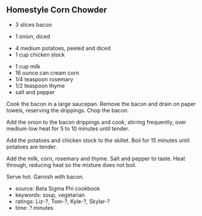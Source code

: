 Homestyle Corn Chowder
----------------------

- 3 slices bacon
<!-- -->
- 1 onion, diced
<!-- -->
- 4 medium potatoes, peeled and diced
- 1 cup chicken stock
<!-- -->
- 1 cup milk
- 16 ounce can cream corn
- 1/4 teaspoon rosemary
- 1/2 teaspoon thyme
- salt and pepper

Cook the bacon in a large saucepan.  Remove the bacon and drain on
paper towels, reserving the drippings.  Chop the bacon.

Add the onion to the bacon drippings and cook, stirring frequently,
over medium-low heat for 5 to 10 minutes until tender.

Add the potatoes and chicken stock to the skillet.  Boil for 15
minutes until potatoes are tender.

Add the milk, corn, rosemary and thyme.  Salt and pepper to taste.
Heat through, reducing heat so the mixture does not boil.

Serve hot.  Garnish with bacon.

- source: Beta Sigma Phi cookbook
- keywords: soup, vegetarian
- ratings: Liz-?, Tom-?, Kyle-?, Skylar-?
- time: ? minutes
